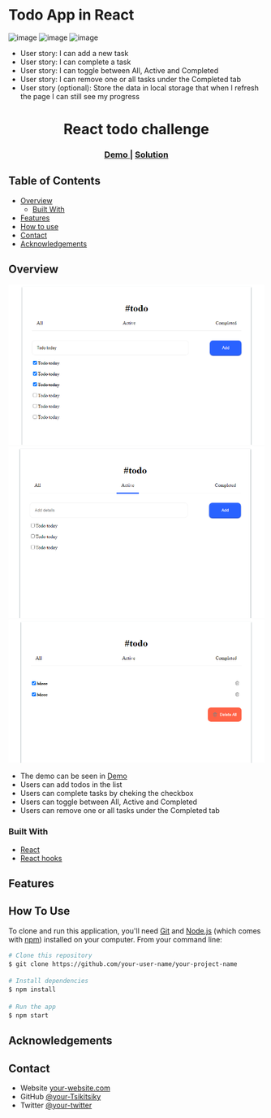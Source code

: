 # Todo App in React


![image](./assets/todo1.png)
![image](./assets/todo2.png)
![image](./assets/todo2.png)

-   User story: I can add a new task
-   User story: I can complete a task
-   User story: I can toggle between All, Active and Completed
-   User story: I can remove one or all tasks under the Completed tab
-   User story (optional): Store the data in local storage that when I refresh the page I can still see my progress

<!-- Please update value in the {}  -->

<h1 align="center">React todo challenge</h1>

<div align="center">
  <h3>
    <a href="https://react-todo-sarah.netlify.app/">
      Demo
    </a>
    <span> | </span>
    <a href="https://github.com/Tsikitsiky/react-todo-challenge">
      Solution
    </a>
  </h3>
</div>

<!-- TABLE OF CONTENTS -->

## Table of Contents

-   [Overview](#overview)
    -   [Built With](#built-with)
-   [Features](#features)
-   [How to use](#how-to-use)
-   [Contact](#contact)
-   [Acknowledgements](#acknowledgements)

<!-- OVERVIEW -->

## Overview
![image](./assets/all-tab.png)
![image](./assets/active-tab.png)
![image](./assets/completed-tab.png)

-   The demo can be seen in [Demo](https://react-todo-sarah.netlify.app/)
-   Users can add todos in the list
-   Users can complete tasks by cheking the checkbox
-   Users can toggle between All, Active and Completed
-   Users can remove one or all tasks under the Completed tab

<!-- -   What was your e
-   What have you learned/improved?
-   Your wisdom? :) -->

### Built With

<!-- This section should list any major frameworks that you built your project using. Here are a few examples.-->

-   [React](https://reactjs.org/)
-   [React hooks](https://reactjs.org/docs/hooks-intro.html)

## Features

<!-- List the features of your application or follow the template. Don't share the figma file here :) -->

## How To Use

<!-- Example: -->

To clone and run this application, you'll need [Git](https://git-scm.com) and [Node.js](https://nodejs.org/en/download/) (which comes with [npm](http://npmjs.com)) installed on your computer. From your command line:

```bash
# Clone this repository
$ git clone https://github.com/your-user-name/your-project-name

# Install dependencies
$ npm install

# Run the app
$ npm start
```

## Acknowledgements

<!-- This section should list any articles or add-ons/plugins that helps you to complete the project. This is optional but it will help you in the future. For example: -->

## Contact

-   Website [your-website.com](https://{your-web-site-link})
-   GitHub [@your-Tsikitsiky](https://{github.com/Tsikitsiky})
-   Twitter [@your-twitter](https://{twitter.com/your-username})
